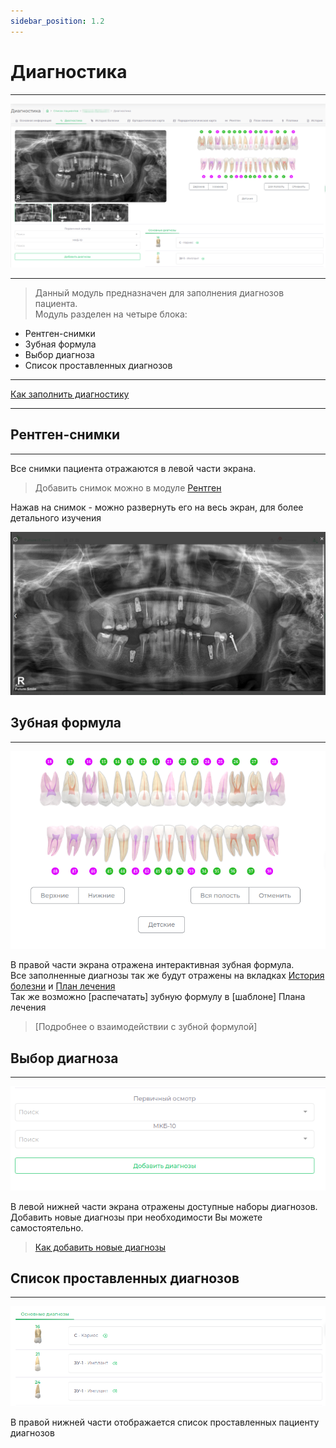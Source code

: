 ```yaml
---
sidebar_position: 1.2
---
```


# Диагностика  

---

![Диагностика](./assets/diagnoses/diagnostic.png)  

---

> Данный модуль предназначен для заполнения диагнозов пациента.  
> Модуль разделен на четыре блока:
 - Рентген-снимки  
 - Зубная формула  
 - Выбор диагноза  
 - Список проставленных диагнозов

---  

[Как заполнить диагностику](patient-instructions.md#fill_diagnostic)

---  
<a id="x-ray"></a>
## Рентген-снимки

---  
Все снимки пациента отражаются в левой части экрана. 

> Добавить снимок можно в модуле [Рентген](docs/cardPatient/x-ray.md#add_x-ray)

Нажав на снимок - можно развернуть его на весь экран, для более детального изучения

![просмотр снимка](./assets/diagnoses/d_x-ray_fsc.png)

## Зубная формула  

---  

![зубная формула](./assets/diagnoses/teeth_f.png)  

В правой части экрана отражена интерактивная зубная формула.  
Все заполненные диагнозы так же будут отражены на вкладках [История болезни](history_disease.md) и [План лечения](t-plan.md)  
Так же возможно [распечатать] зубную формулу в [шаблоне] Плана лечения  

> [Подробнее о взаимодействии с зубной формулой]  

## Выбор диагноза

---

![Выбор диагноза](./assets/diagnoses/d-select.png)  

В левой нижней части экрана отражены доступные наборы диагнозов. Добавить новые диагнозы при необходимости Вы можете самостоятельно.

> [Как добавить новые диагнозы](patient-instructions.md#fill_diagnostic)  

## Список проставленных диагнозов

---  

![Список диагнозов](./assets/diagnoses/d-selected.png)

В правой нижней части отображается список проставленных пациенту диагнозов